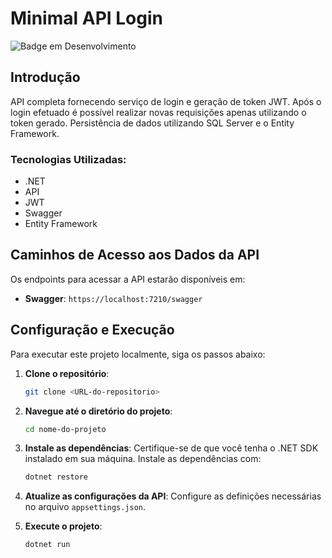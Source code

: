 # Minimal API Login
![Badge em Desenvolvimento](https://img.shields.io/static/v1?label=STATUS&message=FINALIZADO&color=GREEN&style=for-the-badge)

## Introdução
API completa fornecendo serviço de login e geração de token JWT. Após o login efetuado é possível realizar novas requisições apenas utilizando o token gerado.
Persistência de dados utilizando SQL Server e o Entity Framework.

### Tecnologias Utilizadas:
* .NET
* API
* JWT
* Swagger
* Entity Framework

## Caminhos de Acesso aos Dados da API
Os endpoints para acessar a API estarão disponíveis em:

- **Swagger**: `https://localhost:7210/swagger`</br>

## Configuração e Execução
Para executar este projeto localmente, siga os passos abaixo:

1. **Clone o repositório**:
   ```bash
   git clone <URL-do-repositorio>
   ```

2. **Navegue até o diretório do projeto**:
   ```bash
   cd nome-do-projeto
   ```

3. **Instale as dependências**:
   Certifique-se de que você tenha o .NET SDK instalado em sua máquina. Instale as dependências com:
   ```bash
   dotnet restore
   ```

4. **Atualize as configurações da API**:
   Configure as definições necessárias no arquivo `appsettings.json`.

5. **Execute o projeto**:
   ```bash
   dotnet run
   ```